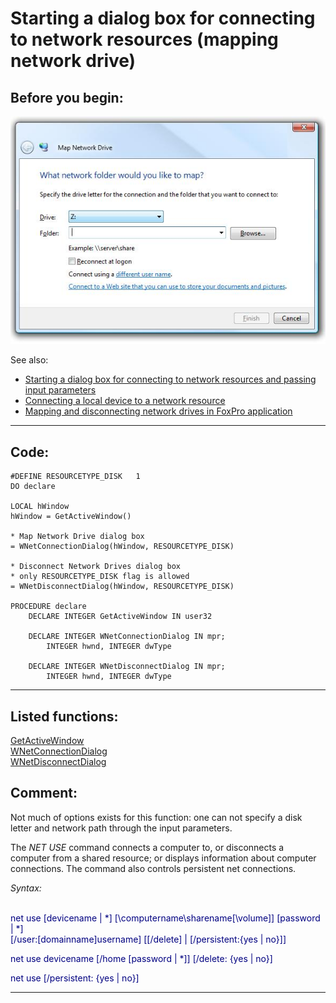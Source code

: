 
# Starting a dialog box for connecting to network resources (mapping network drive)

## Before you begin:
![](../images/mapnetworkdrive_dlg.jpg)  

See also:

* [Starting a dialog box for connecting to network resources and passing input parameters](sample_551.md)  
* [Connecting a local device to a network resource](sample_318.md)  
* [Mapping and disconnecting network drives in FoxPro application](sample_387.md)  
  
***  


## Code:
```foxpro  
#DEFINE RESOURCETYPE_DISK   1
DO declare

LOCAL hWindow
hWindow = GetActiveWindow()

* Map Network Drive dialog box
= WNetConnectionDialog(hWindow, RESOURCETYPE_DISK)

* Disconnect Network Drives dialog box
* only RESOURCETYPE_DISK flag is allowed
= WNetDisconnectDialog(hWindow, RESOURCETYPE_DISK)

PROCEDURE declare
	DECLARE INTEGER GetActiveWindow IN user32

	DECLARE INTEGER WNetConnectionDialog IN mpr;
		INTEGER hwnd, INTEGER dwType

	DECLARE INTEGER WNetDisconnectDialog IN mpr;
		INTEGER hwnd, INTEGER dwType  
```  
***  


## Listed functions:
[GetActiveWindow](../libraries/user32/GetActiveWindow.md)  
[WNetConnectionDialog](../libraries/mpr/WNetConnectionDialog.md)  
[WNetDisconnectDialog](../libraries/mpr/WNetDisconnectDialog.md)  

## Comment:
Not much of options exists for this function: one can not specify a disk letter and network path through the input parameters.  
  
The *NET USE* command connects a computer to, or disconnects a computer from a shared resource; or displays information about computer connections. The command also controls persistent net connections.  
  
*Syntax:*<DIV style="color: #000080">  
net use [devicename | *] [\\computername\sharename[\volume]] [password | *]  
[/user:[domainname\]username] [[/delete] | [/persistent:{yes | no}]]  
  
net use devicename [/home [password | *]] [/delete: {yes | no}]  
  
net use [/persistent: {yes | no}]</DIV>  
  
***  

